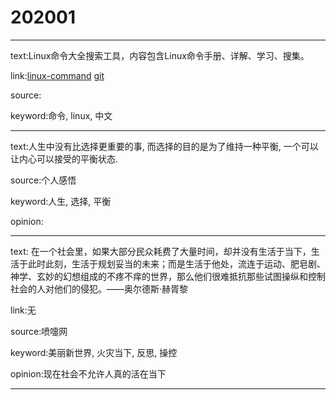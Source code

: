 # 202001

---
text:Linux命令大全搜索工具，内容包含Linux命令手册、详解、学习、搜集。

link:[linux-command](https://wangchujiang.com/linux-command/) [git](https://github.com/jaywcjlove/linux-command)

source:

keyword:命令, linux, 中文

---

text:人生中没有比选择更重要的事, 而选择的目的是为了维持一种平衡, 一个可以让内心可以接受的平衡状态.

source:个人感悟

keyword:人生, 选择, 平衡

opinion:

---

text: 在一个社会里，如果大部分民众耗费了大量时间，却并没有生活于当下，生活于此时此刻，生活于规划妥当的未来；而是生活于他处，流连于运动、肥皂剧、神学、玄妙的幻想组成的不疼不痒的世界，那么他们很难抵抗那些试图操纵和控制社会的人对他们的侵犯。——奥尔德斯·赫胥黎

link:无

source:喷嚏网

keyword:美丽新世界, 火灾当下, 反思, 操控 

opinion:现在社会不允许人真的活在当下

---
